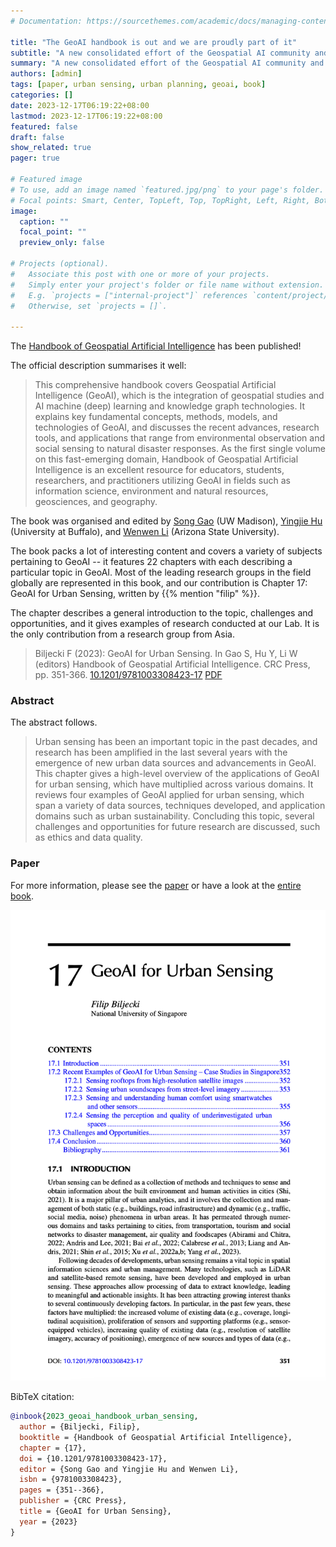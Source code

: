 ```yaml
---
# Documentation: https://sourcethemes.com/academic/docs/managing-content/

title: "The GeoAI handbook is out and we are proudly part of it"
subtitle: "A new consolidated effort of the Geospatial AI community and our contribution focused on Urban Sensing."
summary: "A new consolidated effort of the Geospatial AI community and our contribution focused on Urban Sensing."
authors: [admin]
tags: [paper, urban sensing, urban planning, geoai, book]
categories: []
date: 2023-12-17T06:19:22+08:00
lastmod: 2023-12-17T06:19:22+08:00
featured: false
draft: false
show_related: true
pager: true

# Featured image
# To use, add an image named `featured.jpg/png` to your page's folder.
# Focal points: Smart, Center, TopLeft, Top, TopRight, Left, Right, BottomLeft, Bottom, BottomRight.
image:
  caption: ""
  focal_point: ""
  preview_only: false

# Projects (optional).
#   Associate this post with one or more of your projects.
#   Simply enter your project's folder or file name without extension.
#   E.g. `projects = ["internal-project"]` references `content/project/deep-learning/index.md`.
#   Otherwise, set `projects = []`.

---
```


The [Handbook of Geospatial Artificial Intelligence](https://www.taylorfrancis.com/books/edit/10.1201/9781003308423/handbook-geospatial-artificial-intelligence-song-gao-yingjie-hu-wenwen-li) has been published!

The official description summarises it well:

> This comprehensive handbook covers Geospatial Artificial Intelligence (GeoAI), which is the integration of geospatial studies and AI machine (deep) learning and knowledge graph technologies. It explains key fundamental concepts, methods, models, and technologies of GeoAI, and discusses the recent advances, research tools, and applications that range from environmental observation and social sensing to natural disaster responses. As the first single volume on this fast-emerging domain, Handbook of Geospatial Artificial Intelligence is an excellent resource for educators, students, researchers, and practitioners utilizing GeoAI in fields such as information science, environment and natural resources, geosciences, and geography.

The book was organised and edited by [Song Gao](https://geography.wisc.edu/staff/gao-song/) (UW Madison), [Yingjie Hu](https://www.buffalo.edu/cas/geography/faculty/faculty_directory/yingjie-hu.html) (University at Buffalo), and [Wenwen Li](https://search.asu.edu/profile/1978357) (Arizona State University).

The book packs a lot of interesting content and covers a variety of subjects pertaining to GeoAI -- it features 22 chapters with each describing a particular topic in GeoAI.
Most of the leading research groups in the field globally are represented in this book, and our contribution is Chapter 17: GeoAI for Urban Sensing, written by {{% mention "filip" %}}.

The chapter describes a general introduction to the topic, challenges and opportunities, and it gives examples of research conducted at our Lab.
It is the only contribution from a research group from Asia.

> Biljecki F (2023): GeoAI for Urban Sensing. In Gao S, Hu Y, Li W (editors) Handbook of Geospatial Artificial Intelligence. CRC Press, pp. 351-366. [<i class="ai ai-doi-square ai"></i> 10.1201/9781003308423-17](https://doi.org/10.1201/9781003308423-17) [<i class="far fa-file-pdf"></i> PDF](/publication/2023-geoai-handbook-urban-sensing/2023-geoai-handbook-urban-sensing.pdf)</i>

### Abstract

The abstract follows.

> Urban sensing has been an important topic in the past decades, and research has been amplified in the last several years with the emergence of new urban data sources and advancements in GeoAI. This chapter gives a high-level overview of the applications of GeoAI for urban sensing, which have multiplied across various domains. It reviews four examples of GeoAI applied for urban sensing, which span a variety of data sources, techniques developed, and application domains such as urban sustainability. Concluding this topic, several challenges and opportunities for future research are discussed, such as ethics and data quality.

### Paper 

For more information, please see the [paper](/publication/2023-geoai-handbook-urban-sensing/) or have a look at the [entire book](https://www.taylorfrancis.com/books/edit/10.1201/9781003308423/handbook-geospatial-artificial-intelligence-song-gao-yingjie-hu-wenwen-li).

[![](page-one.png)](/publication/2023-geoai-handbook-urban-sensing/)

BibTeX citation:
```bibtex
@inbook{2023_geoai_handbook_urban_sensing,
  author = {Biljecki, Filip},
  booktitle = {Handbook of Geospatial Artificial Intelligence},
  chapter = {17},
  doi = {10.1201/9781003308423-17},
  editor = {Song Gao and Yingjie Hu and Wenwen Li},
  isbn = {9781003308423},
  pages = {351--366},
  publisher = {CRC Press},
  title = {GeoAI for Urban Sensing},
  year = {2023}
}
```
